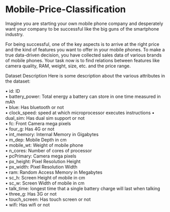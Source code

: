 # Mobile-Price-Classification
Imagine you are starting your own mobile phone company and desperately want your company to be successful like the big guns of the smartphone industry.

For being successful, one of the key aspects is to arrive at the right price and the kind of features you want to offer in your mobile phones. To make a true data-driven decision, you have collected sales data of various brands of mobile phones.
Your task now is to find relations between features like camera quality, RAM, weight, size, etc. and the price range.

Dataset Description
Here is some description about the various attributes in the dataset:  

• id: ID  
• battery_power: Total energy a battery can store in one time measured in mAh  
• blue: Has bluetooth or not  
• clock_speed: speed at which microprocessor executes instructions
• dual_sim: Has dual sim support or not  
• fc: Front Camera mega pixels  
• four_g: Has 4G or not  
• int_memory: Internal Memory in Gigabytes  
• m_dep: Mobile Depth in cm  
• mobile_wt: Weight of mobile phone  
• n_cores: Number of cores of processor  
• pcPrimary: Camera mega pixels  
• px_height: Pixel Resolution Height  
• px_width: Pixel Resolution Width  
• ram: Random Access Memory in Megabytes  
• sc_h: Screen Height of mobile in cm  
• sc_w: Screen Width of mobile in cm  
• talk_time: longest time that a single battery charge will last when talking  
• three_g: Has 3G or not  
• touch_screen: Has touch screen or not  
• wifi: Has wifi or not  

